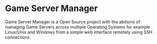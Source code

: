 # Game Server Manager
Game Server Manager is a Open Source project with the abitions of managing Game Servers across multiple Operating Systems for example Linux/Unix and Windows from a simple web interface remotely using SSH connections.
